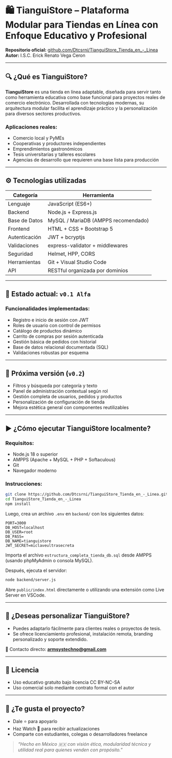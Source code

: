 # 🛍️ TianguiStore – Plataforma Modular para Tiendas en Línea con Enfoque Educativo y Profesional

**Repositorio oficial:** [github.com/Dtcsrni/TianguiStore_Tienda_en_-_Linea](https://github.com/Dtcsrni/TianguiStore_Tienda_en_-_Linea)  
**Autor:** I.S.C. Erick Renato Vega Ceron

---

## 🔍 ¿Qué es TianguiStore?

**TianguiStore** es una tienda en línea adaptable, diseñada para servir tanto como herramienta educativa como base funcional para proyectos reales de comercio electrónico. Desarrollada con tecnologías modernas, su arquitectura modular facilita el aprendizaje práctico y la personalización para diversos sectores productivos.

### Aplicaciones reales:
- Comercio local y PyMEs
- Cooperativas y productores independientes
- Emprendimientos gastronómicos
- Tesis universitarias y talleres escolares
- Agencias de desarrollo que requieren una base lista para producción

---

## ⚙️ Tecnologías utilizadas

| Categoría       | Herramienta                      |
|------------------|-----------------------------------|
| Lenguaje         | JavaScript (ES6+)                 |
| Backend          | Node.js + Express.js              |
| Base de Datos    | MySQL / MariaDB (AMPPS recomendado) |
| Frontend         | HTML + CSS + Bootstrap 5          |
| Autenticación    | JWT + bcryptjs                    |
| Validaciones     | express-validator + middlewares   |
| Seguridad        | Helmet, HPP, CORS                 |
| Herramientas     | Git + Visual Studio Code          |
| API              | RESTful organizada por dominios   |

---

## 🚀 Estado actual: `v0.1 Alfa`

### Funcionalidades implementadas:
- Registro e inicio de sesión con JWT
- Roles de usuario con control de permisos
- Catálogo de productos dinámico
- Carrito de compras por sesión autenticada
- Gestión básica de pedidos con historial
- Base de datos relacional documentada (SQL)
- Validaciones robustas por esquema

---

## 🧭 Próxima versión (`v0.2`)

- Filtros y búsqueda por categoría y texto
- Panel de administración contextual según rol
- Gestión completa de usuarios, pedidos y productos
- Personalización de configuración de tienda
- Mejora estética general con componentes reutilizables

---

## ▶️ ¿Cómo ejecutar TianguiStore localmente?

### Requisitos:

- Node.js 18 o superior
- AMPPS (Apache + MySQL + PHP + Softaculous)
- Git
- Navegador moderno

### Instrucciones:

```bash
git clone https://github.com/Dtcsrni/TianguiStore_Tienda_en_-_Linea.git
cd TianguiStore_Tienda_en_-_Linea
npm install
```

Luego, crea un archivo `.env` en `backend/` con los siguientes datos:

```env
PORT=3000
DB_HOST=localhost
DB_USER=root
DB_PASS=
DB_NAME=tianguistore
JWT_SECRET=miclaveultrasecreta
```

Importa el archivo `estructura_completa_tienda_db.sql` desde AMPPS (usando phpMyAdmin o consola MySQL).

Después, ejecuta el servidor:

```bash
node backend/server.js
```

Abre `public/index.html` directamente o utilizando una extensión como Live Server en VSCode.

---

## 💬 ¿Deseas personalizar TianguiStore?

- Puedes adaptarlo fácilmente para clientes reales o proyectos de tesis.
- Se ofrece licenciamiento profesional, instalación remota, branding personalizado y soporte extendido.

📩 Contacto directo: **armsystechno@gmail.com**

---

## 📄 Licencia

- Uso educativo gratuito bajo licencia CC BY-NC-SA
- Uso comercial solo mediante contrato formal con el autor

---

## 🌟 ¿Te gusta el proyecto?

- Dale ⭐ para apoyarlo
- Haz Watch 👀 para recibir actualizaciones
- Comparte con estudiantes, colegas o desarrolladores freelance

> _“Hecho en México 🇲🇽 con visión ética, modularidad técnica y utilidad real para quienes venden con propósito.”_
